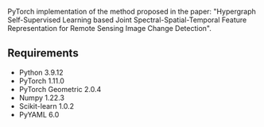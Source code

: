 PyTorch implementation of the method proposed in the paper: "Hypergraph Self-Supervised Learning based Joint Spectral-Spatial-Temporal Feature Representation for Remote Sensing Image Change Detection".

## Requirements
- Python 3.9.12
- PyTorch 1.11.0
- PyTorch Geometric 2.0.4
- Numpy 1.22.3
- Scikit-learn 1.0.2
- PyYAML 6.0 



